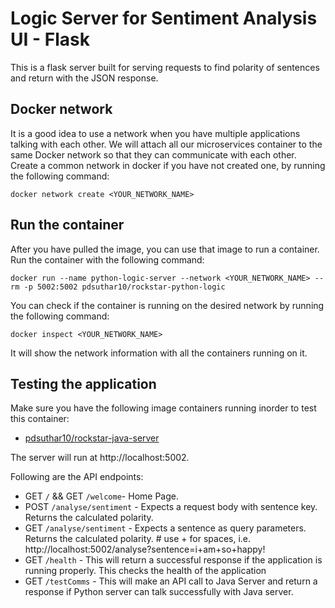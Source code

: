 # Logic Server for Sentiment Analysis UI - Flask

This is a flask server built for serving requests to find polarity of sentences and return with the JSON response.


## Docker network

It is a good idea to use a network when you have multiple applications talking with each other. We will attach all our microservices container to the same Docker network so that they can communicate with each other. Create a common network in docker if you have not created one, by running the following command:

```
docker network create <YOUR_NETWORK_NAME>
```

## Run the container

After you have pulled the image, you can use that image to run a container. Run the container with the following command:

```
docker run --name python-logic-server --network <YOUR_NETWORK_NAME> --rm -p 5002:5002 pdsuthar10/rockstar-python-logic
```

You can check if the container is running on the desired network by running the following command:

```
docker inspect <YOUR_NETWORK_NAME>
```

It will show the network information with all the containers running on it.

## Testing the application

Make sure you have the following image containers running inorder to test this container:
- [pdsuthar10/rockstar-java-server](https://hub.docker.com/repository/docker/pdsuthar10/rockstar-java-server)

The server will run at http://localhost:5002.

Following are the API endpoints: 
- GET `/`  && GET `/welcome`- Home Page.
- POST `/analyse/sentiment` - Expects a request body with sentence key. Returns the calculated polarity.
- GET `/analyse/sentiment` - Expects a sentence as query parameters. Returns the calculated polarity. # use + for spaces, i.e. http://localhost:5002/analyse?sentence=i+am+so+happy!
- GET `/health` - This will return a successful response if the application is running properly. This checks the health of the application
- GET `/testComms` - This will make an API call to Java Server and return a response if Python server can talk successfully with Java server.
